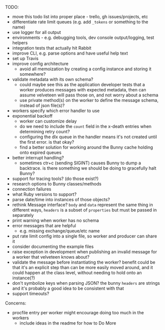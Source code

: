 TODO:

* move this todo list into proper place - trello, gh issues/projects, etc
* differentiate rate limit queues (e.g. add `_tokens` or something to the name)
* use logger for all output
* environments - e.g. debugging tools, dev console output/logging, test helpers
* integration tests that actually hit Rabbit
* improve CLI, e.g. parse options and have useful help text
* set up Travis
* improve config architecture
  * avoid all memoization by creating a config instance and storing it
    somewhere?
* validate metadata with its own schema?
  * could maybe see this as the application developer tests that a worker
    produces messages with expected metadata, then can assume velveteen will
    pass those on, and not worry about a schema
  * use private method(s) on the worker to define the message schema, instead of
    json file(s)?
* workers specify which error handler to use
* exponential backoff
  * worker can customize delay
  * do we need to include the `count` field in the x-death entries when
    determining retry count?
  * configuring the dlx queue in the handler means it's not created until the
    first error. is that okay?
  * find a better solution for working around the Bunny cache holding onto
    expired queues
* better interrupt handling?
  * sometimes ctr+c (sending SIGINT) causes Bunny to dump a backtrace. is there
    something we should be doing to gracefully halt Bunny?
* support for tracing tools? (do those exist?)
* research options to Bunny classes/methods
* connection failures
* what Ruby versions to support?
* parse date/time into instances of those objects?
* rethink Message interface? `body` and `data` represent the same thing in
  different ways, `headers` is a subset of `properties` but must be passed in
  separately
* print warning when worker has no schema
* error messages that are helpful
  * e.g. missing exchange/queue/etc name
* put rate limit config into a single file, so worker and producer can share it
* consider documenting the example files
* raise exception in development when publishing an invalid message for a worker
  that velveteen knows about?
* validate the message before instantiating the worker? benefit could be that
  it's an explicit step than can be more easily moved around, and it could
  happen at the class level, without needing to hold onto an instance(?)
* don't symbolize keys when parsing JSON? the bunny `headers` are strings and
  it's probably a good idea to be consistent with that
* support timeouts?

Concerns:

* procfile entry per worker might encourage doing too much in the workers
  * include ideas in the readme for how to Do More
